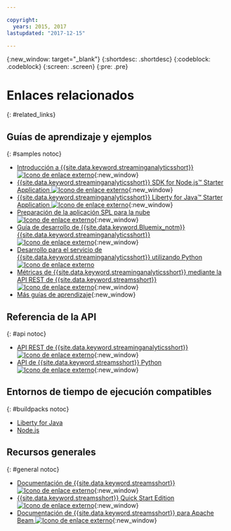 ```yaml
---

copyright:
  years: 2015, 2017
lastupdated: "2017-12-15"

---
```


<!-- Attribute definitions -->
{:new_window: target="_blank"}
{:shortdesc: .shortdesc}
{:codeblock: .codeblock}
{:screen: .screen}
{:pre: .pre}

# Enlaces relacionados
{: #related_links}

## Guías de aprendizaje y ejemplos
{: #samples notoc}
* [Introducción a {{site.data.keyword.streaminganalyticsshort}} ![Icono de enlace externo](../../icons/launch-glyph.svg "Icono de enlace externo")](https://developer.ibm.com/streamsdev/docs/streaming-analytics-now-available-bluemix){:new_window}
* [{{site.data.keyword.streaminganalyticsshort}} SDK for Node.js™ Starter Application ![Icono de enlace externo](../../icons/launch-glyph.svg "Icono de enlace externo")](https://www.ibm.com/developerworks/library/ba-bluemix-detect-complex-events-from-data-stream-trs/index.html){:new_window}
* [{{site.data.keyword.streaminganalyticsshort}} Liberty for Java™ Starter Application ![Icono de enlace externo](../../icons/launch-glyph.svg "Icono de enlace externo")](https://developer.ibm.com/streamsdev/docs/bluemix-streaming-analytics-starter-application/){:new_window}
* [Preparación de la aplicación SPL para la nube ![Icono de enlace externo](../../icons/launch-glyph.svg "Icono de enlace externo")](https://developer.ibm.com/streamsdev/docs/getting-spl-application-ready-cloud){:new_window}
* [Guía de desarrollo de {{site.data.keyword.Bluemix_notm}} {{site.data.keyword.streaminganalyticsshort}} ![Icono de enlace externo](../../icons/launch-glyph.svg "Icono de enlace externo")](https://developer.ibm.com/streamsdev/docs/bluemix-streaming-analytics-development-guide/){:new_window}
* [Desarrollo para el servicio de {{site.data.keyword.streaminganalyticsshort}} utilizando Python ![Icono de enlace externo](../../icons/launch-glyph.svg "Icono de enlace externo")](http://ibmstreams.github.io/streamsx.documentation/docs/python/1.6/python-appapi-devguide-2a/index.html)
* [Métricas de {{site.data.keyword.streaminganalyticsshort}} mediante la API REST de {{site.data.keyword.streamsshort}} ![Icono de enlace externo](../../icons/launch-glyph.svg "Icono de enlace externo")](https://developer.ibm.com/bluemix/2016/07/25/streaming-analytics-metrics-using-rest-api/){:new_window}
* [Más guías de aprendizaje](/docs/services/StreamingAnalytics/r_integrating_cloudant_rest.html){:new_window}


## Referencia de la API
{: #api notoc}
* [API REST de {{site.data.keyword.streaminganalyticsshort}} ![Icono de enlace externo](../../icons/launch-glyph.svg "Icono de enlace externo")](https://console.ng.bluemix.net/apidocs/220){:new_window}
* [API de {{site.data.keyword.streamsshort}} Python ![Icono de enlace externo](../../icons/launch-glyph.svg "Icono de enlace externo")](http://ibmstreams.github.io/streamsx.documentation/docs/python/1.6/python-appapi-devguide/){:new_window}


## Entornos de tiempo de ejecución compatibles
{: #buildpacks notoc}
* [Liberty for Java](/docs/runtimes/liberty/index.html#liberty)
* [Node.js](/docs/runtimes/nodejs/index.html#nodejs)

## Recursos generales
{: #general notoc}
* [Documentación de {{site.data.keyword.streamsshort}} ![Icono de enlace externo](../../icons/launch-glyph.svg "Icono de enlace externo")](http://www.ibm.com/support/knowledgecenter/SSCRJU_4.2.1/com.ibm.streams.welcome.doc/doc/kc-homepage.html){:new_window}
* [{{site.data.keyword.streamsshort}} Quick Start Edition ![Icono de enlace externo](../../icons/launch-glyph.svg "Icono de enlace externo")](http://ibmstreams.github.io/streamsx.documentation/docs/4.2/qse-intro/){:new_window}
* [Documentación de {{site.data.keyword.streamsshort}} para Apache Beam
![Icono de enlace externo](../../icons/launch-glyph.svg "Icono de enlace externo")](https://ibmstreams.github.io/streamsx.documentation/docs/beamrunner/beamrunner-1-intro/){:new_window}
